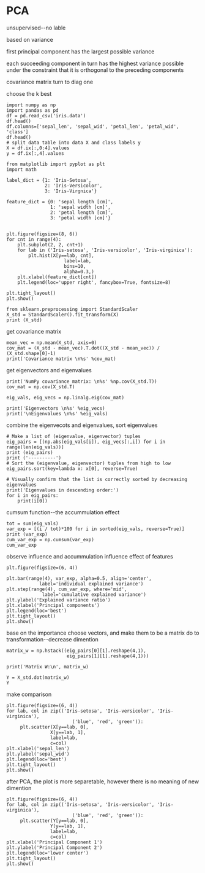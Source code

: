 # PCA
unsupervised--no lable

based on variance

first principal component has the largest possible variance 

each succeeding component in turn has the highest variance possible under the constraint that it is orthogonal to the preceding components

covariance matrix turn to diag one

choose the k best

```
import numpy as np
import pandas as pd
df = pd.read_csv('iris.data')
df.head()
df.columns=['sepal_len', 'sepal_wid', 'petal_len', 'petal_wid', 'class']
df.head()
# split data table into data X and class labels y
X = df.ix[:,0:4].values
y = df.ix[:,4].values

from matplotlib import pyplot as plt
import math

label_dict = {1: 'Iris-Setosa',
              2: 'Iris-Versicolor',
              3: 'Iris-Virgnica'}

feature_dict = {0: 'sepal length [cm]',
                1: 'sepal width [cm]',
                2: 'petal length [cm]',
                3: 'petal width [cm]'}


plt.figure(figsize=(8, 6))
for cnt in range(4):
    plt.subplot(2, 2, cnt+1)
    for lab in ('Iris-setosa', 'Iris-versicolor', 'Iris-virginica'):
        plt.hist(X[y==lab, cnt],
                     label=lab,
                     bins=10,
                     alpha=0.3,)
    plt.xlabel(feature_dict[cnt])
    plt.legend(loc='upper right', fancybox=True, fontsize=8)

plt.tight_layout()
plt.show()

from sklearn.preprocessing import StandardScaler
X_std = StandardScaler().fit_transform(X)
print (X_std)
```
get covariance matrix
```
mean_vec = np.mean(X_std, axis=0)
cov_mat = (X_std - mean_vec).T.dot((X_std - mean_vec)) / (X_std.shape[0]-1)
print('Covariance matrix \n%s' %cov_mat)
```
get eigenvectors and eigenvalues
```
print('NumPy covariance matrix: \n%s' %np.cov(X_std.T))
cov_mat = np.cov(X_std.T)

eig_vals, eig_vecs = np.linalg.eig(cov_mat)

print('Eigenvectors \n%s' %eig_vecs)
print('\nEigenvalues \n%s' %eig_vals)
```
combine the eigenvecots and eigenvalues, sort eigenvalues
```
# Make a list of (eigenvalue, eigenvector) tuples
eig_pairs = [(np.abs(eig_vals[i]), eig_vecs[:,i]) for i in range(len(eig_vals))]
print (eig_pairs)
print ('----------')
# Sort the (eigenvalue, eigenvector) tuples from high to low
eig_pairs.sort(key=lambda x: x[0], reverse=True)

# Visually confirm that the list is correctly sorted by decreasing eigenvalues
print('Eigenvalues in descending order:')
for i in eig_pairs:
    print(i[0])
```
cumsum function--the accummulation effect
```
tot = sum(eig_vals)
var_exp = [(i / tot)*100 for i in sorted(eig_vals, reverse=True)]
print (var_exp)
cum_var_exp = np.cumsum(var_exp)
cum_var_exp
```
observe influence and accummulation influence effect of features
```
plt.figure(figsize=(6, 4))

plt.bar(range(4), var_exp, alpha=0.5, align='center',
            label='individual explained variance')
plt.step(range(4), cum_var_exp, where='mid',
             label='cumulative explained variance')
plt.ylabel('Explained variance ratio')
plt.xlabel('Principal components')
plt.legend(loc='best')
plt.tight_layout()
plt.show()
```
base on the importance choose vectors, and make them to be a matrix do to transformation--decrease dimention
```
matrix_w = np.hstack((eig_pairs[0][1].reshape(4,1),
                      eig_pairs[1][1].reshape(4,1)))

print('Matrix W:\n', matrix_w)
```
```
Y = X_std.dot(matrix_w)
Y
```
make comparison
```
plt.figure(figsize=(6, 4))
for lab, col in zip(('Iris-setosa', 'Iris-versicolor', 'Iris-virginica'),
                        ('blue', 'red', 'green')):
     plt.scatter(X[y==lab, 0],
                X[y==lab, 1],
                label=lab,
                c=col)
plt.xlabel('sepal_len')
plt.ylabel('sepal_wid')
plt.legend(loc='best')
plt.tight_layout()
plt.show()
```
after PCA, the plot is more separetable, however there is no meaning of new dimention
```
plt.figure(figsize=(6, 4))
for lab, col in zip(('Iris-setosa', 'Iris-versicolor', 'Iris-virginica'),
                        ('blue', 'red', 'green')):
     plt.scatter(Y[y==lab, 0],
                Y[y==lab, 1],
                label=lab,
                c=col)
plt.xlabel('Principal Component 1')
plt.ylabel('Principal Component 2')
plt.legend(loc='lower center')
plt.tight_layout()
plt.show()
```
